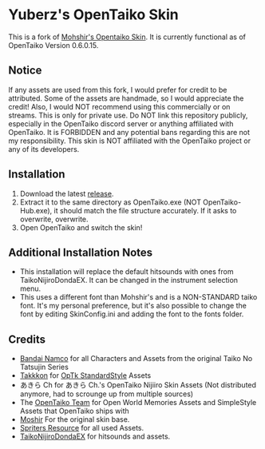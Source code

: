 
# Yuberz's OpenTaiko Skin

This is a fork of [Mohshir's Opentaiko Skin](https://github.com/MoshirMoshir/Moshir-OpenTaiko-Skin). It is currently functional as of OpenTaiko Version 0.6.0.15.

## Notice
If any assets are used from this fork, I would prefer for credit to be attributed. Some of the assets are handmade, so I would appreciate the credit! Also, I would NOT recommend using this commercially or on streams. This is only for private use.
Do NOT link this repository publicly, especially in the OpenTaiko discord server or anything affiliated with OpenTaiko. It is FORBIDDEN and any potential bans regarding this are not my responsibility. This skin is NOT affiliated with the OpenTaiko project or any of its developers.

## Installation
1. Download the latest [release](https://github.com/Yuberz/Yuberz-OpenTaiko-Skin/releases).
2. Extract it to the same directory as OpenTaiko.exe (NOT OpenTaiko-Hub.exe), it should match the file structure accurately. If it asks to overwrite, overwrite.
3. Open OpenTaiko and switch the skin!

## Additional Installation Notes
- This installation will replace the default hitsounds with ones from TaikoNijiroDondaEX. It can be changed in the instrument selection menu.
- This uses a different font than Mohshir's and is a NON-STANDARD taiko font. It's my personal preference, but it's also possible to change the font by editing SkinConfig.ini and adding the font to the fonts folder.

## Credits
- [Bandai Namco](https://taiko.namco-ch.net/taiko/en/) for all Characters and Assets from the original Taiko No Tatsujin Series
- [Takkkon](https://github.com/Takkkom/OpTk-StandardStyle/commits?author=Takkkom) for [OpTk StandardStyle](https://github.com/Takkkom/OpTk-StandardStyle) Assets
- あきら Ch for あきら Ch.'s OpenTaiko Nijiiro Skin Assets (Not distributed anymore, had to scrounge up from multiple sources)
- The [OpenTaiko Team](https://github.com/0auBSQ/OpenTaiko) for Open World Memories Assets and SimpleStyle Assets that OpenTaiko ships with
- [Moshir](https://github.com/MoshirMoshir) For the original skin base.
- [Spriters Resource](https://www.spriters-resource.com/arcade/taikonotatsujin2020version/) for all used Assets.
- [TaikoNijiroDondaEX](https://ux.getuploader.com/norisuke/download/5) for hitsounds and assets.
